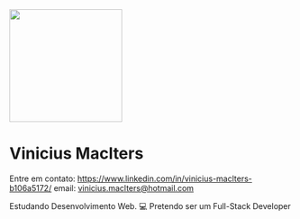 <img width="200px"  src="https://blog.diferencialti.com.br/wp-content/uploads/2018/10/programacao-1280x640.jpg">


# Vinicius Maclters 

Entre em contato: https://www.linkedin.com/in/vinicius-maclters-b106a5172/ email: vinicius.maclters@hotmail.com

Estudando Desenvolvimento Web. :computer:
Pretendo ser um Full-Stack Developer





<!--
**viniciusmaclters/ViniciusMaclters** is a ✨ _special_ ✨ repository because its `README.md` (this file) appears on your GitHub profile.





